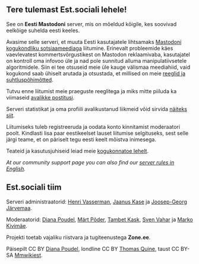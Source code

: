 ## Tere tulemast Est.sociali lehele! 

See on **Eesti Mastodoni** server, mis on mõeldud kõigile, kes soovivad eelkõige suhelda eesti keeles.

Avasime selle serveri, et muuta Eesti kasutajatele lihtsamaks [Mastodoni kogukondliku sotsiaameediaga](https://et.wikipedia.org/wiki/Mastodon_(suhtlusvõrgustik)) liitumine. Erinevalt probleemide käes vaevlevatest kommertsvõrgustikest on Mastodon reklaamivaba, kasutajatel on kontroll oma infovoo üle ja nad pole sunnitud alluma manipulatiivsetele algoritmidele. Siin ei tee otsuseid meie üle kauge välismaa meediahiid, vaid kogukond saab ühiselt arutada ja otsustada, et millised on meie [reeglid ja suhtluspõhimõtted](https://abi.est.social/docs/reeglite-seletus/).

Tutvu enne liitumist meie praeguste reeglitega ja miks mitte piiluda ka viimaseid [avalikke postitusi](https://est.social/public/local).

Serveri statistikat ja oma profiili avalikustanud liikmeid võid sirvida [näiteks siit](https://palat.ee/mastoboard/).

Liitumiseks tuleb registreeruda ja oodata konto kinnitamist moderaatori poolt. Kindlasti lisa paar eestikeelset lauset liitumise selgituseks, sest selle järgi teame, et on päriselt tegu eesti keelt mõistva inimesega.

Teateid ja kasutusjuhiseid leiad meie [kogukonnatoe lehelt](https://abi.est.social/).

_At our community support page you can also find our [server rules in English](https://abi.est.social/docs/rules/)._

## Est.sociali tiim

Serveri administraatorid: [Henri Vasserman](https://est.social/@henri), [Jaanus Kase](https://est.social/@jaanus) ja [Joosep-Georg Järvemaa](https://est.social/@jgj).

Moderaatorid: [Diana Poudel](https://est.social/@diana), [Märt Põder](https://est.social/@tramm), [Tambet Kask](https://est.social/@tambet), [Sven Vahar](https://est.social/@sven) ja [Marko Kivimäe](https://est.social/@marko).

Projekti toetab vajaliku riistvara ja tugiteenustega **Zone.ee**.

Päisepilt CC BY [Diana Poudel](https://est.social/@diana), londline CC BY [Thomas Quine](https://www.flickr.com/photos/quinet/44598416660), taust CC BY-SA [Mmwikiest](https://commons.wikimedia.org/wiki/File:Estonian_flag_winter_forest.jpg).
